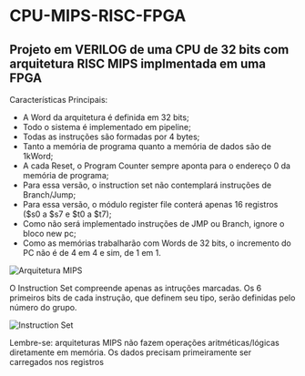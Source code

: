 # CPU-MIPS-RISC-FPGA
## Projeto em VERILOG de uma CPU de 32 bits com arquitetura RISC MIPS implmentada em uma FPGA

Características Principais:
- A Word da arquitetura é definida em 32 bits;
- Todo o sistema é implementado em pipeline;
- Todas as instruções são formadas por 4 bytes;
- Tanto a memória de programa quanto a memória de dados são de 1kWord;
- A cada Reset, o Program Counter sempre aponta para o endereço 0 da memória de programa;
- Para essa versão, o instruction set não contemplará instruções de Branch/Jump;
- Para essa versão, o módulo register file conterá apenas 16 registros ($s0 a $s7 e $t0 a $t7);
- Como não será implementado instruções de JMP ou Branch, ignore o bloco new pc;
- Como as memórias trabalharão com Words de 32 bits, o incremento do PC não é de 4 em 4 e sim, de 1 em 1.

![Arquitetura MIPS](https://i.pinimg.com/originals/f3/04/fc/f304fc67868fed2a047d31746e8c910a.jpg)

O Instruction Set compreende apenas as intruções marcadas. Os 6 primeiros bits de cada instrução, que definem seu tipo, serão definidas pelo número do grupo.

![Instruction Set](https://i.pinimg.com/originals/75/c4/3d/75c43df21147f791cb195041244c7a20.jpg)

Lembre-se: arquiteturas MIPS não fazem operações aritméticas/lógicas diretamente em memória. Os dados precisam primeiramente ser carregados nos registros
